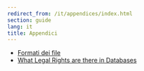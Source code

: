 ```yaml
---
redirect_from: /it/appendices/index.html
section: guide
lang: it
title: Appendici
---
```


-   [Formati dei file](file-formats/)
-   [What Legal Rights are there in Databases](what-legal-ip-rights-are-there-in-databases/)
